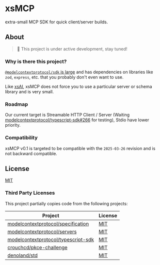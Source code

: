 # xsMCP

extra-small MCP SDK for quick client/server builds.

## About

> 🚧 This project is under active development, stay tuned!

### Why is there this project?

[`@modelcontextprotocol/sdk` is large](https://pkg-sized.dev/@modelcontextprotocol/sdk) and has dependencies on libraries like `zod`, `express`, etc. that you probably don't even want to use.

Like [xsAI](https://github.com/moeru-ai/xsai), xsMCP does not force you to use a particular server or schema library and is very small.

### Roadmap

Our current target is Streamable HTTP Client / Server (Waiting [modelcontextprotocol/typescript-sdk#266](https://github.com/modelcontextprotocol/typescript-sdk/pull/266) for testing), Stdio have lower priority.

### Compatibility

xsMCP v0.1 is targeted to be compatible with the `2025-03-26` revision and is not backward compatible.

## License

[MIT](LICENSE.md)

### Third Party Licenses

This project partially copies code from the following projects:

| Project | License |
| -- | -- |
| [modelcontextprotocol/specification](https://github.com/modelcontextprotocol/specification) | [MIT](https://github.com/modelcontextprotocol/specification/blob/main/LICENSE) |
| [modelcontextprotocol/servers](https://github.com/modelcontextprotocol/servers) | [MIT](https://github.com/modelcontextprotocol/servers/blob/main/LICENSE) |
| [modelcontextprotocol/typescript-sdk](https://github.com/modelcontextprotocol/typescript-sdk) | [MIT](https://github.com/modelcontextprotocol/typescript-sdk/blob/main/LICENSE) |
| [crouchcd/pkce-challenge](https://github.com/crouchcd/pkce-challenge) | [MIT](https://github.com/crouchcd/pkce-challenge/blob/master/LICENSE) |
| [denoland/std](https://github.com/denoland/std) | [MIT](https://github.com/denoland/std/blob/main/LICENSE) |
